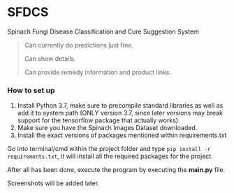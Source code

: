 # SFDCS
Spinach Fungi Disease Classification and Cure Suggestion System

> Can currently do predictions just fine.
> 
> Can show details.
> 
> Can provide remedy information and product links.

### How to set up
1. Install Python 3.7, make sure to precompile standard libraries as well as add it to system path (ONLY version 3.7, since later versions may break support for the tensorflow package that actually works)
2. Make sure you have the Spinach Images Dataset downloaded.
3. Install the exact versions of packages mentioned within requirements.txt

Go into terminal/cmd within the project folder and type `pip install -r requirements.txt`, it will install all the required packages for the project.

After all has been done, execute the program by executing the **main.py** file.

Screenshots will be added later.
